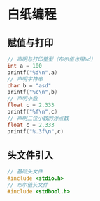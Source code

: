 # 白纸编程
## 赋值与打印
```c
// 声明与打印整型（布尔值也用%d）
int a = 100
printf("%d\n",a)
// 声明字符串
char b = "asd"
printf("%c\n",b)
// 声明小数
float c = 2.333
printf("%f\n",c)
// 声明三位小数的浮点数
float c = 2.333
printf("%.3f\n",c)
```

## 头文件引入
```c
// 基础头文件
#include <stdio.h>
// 布尔值头文件
#include <stdbool.h>
```